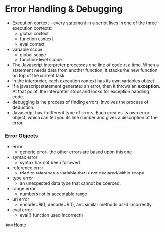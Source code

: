 # Error Handling & Debugging

- Execution context - every statement in a script lives in one of the three execution contexts:
  - global context
  - function context
  - eval context 
- variable scope
  - global scope
  - function-level scope
- The Javascript interpreter processes one line of code at a time. When a statement needs data from another function, it stacks the new function on top of the current task. 
- in the interpreter, each execution context has its own variables object.
- if a javascript statement generates an error, then it throws an **exception**. At that point, the interpreter stops and looks for exception handling code.
- debugging is the process of finding errors, involves the process of deduction.
- Javascript has 7 different type of errors. Each creates its own error object, which can tell you its line number and gives a description of the error.
### Error Objects

- error
  - generic error- the other errors are based upon this one
- syntax error
  - syntax has not been followed
- reference error
  - tried to reference a variable that is not declared/within scope.
- type error
  - an unexpected data type that cannot be coerced.
- range error
  - numbers not in acceptable range
- uri error
  - encodeURI(), decodeURI(), and similar methods used incorrectly
- eval error
  - eval() function used incorrectly

[<===Home](README.md)